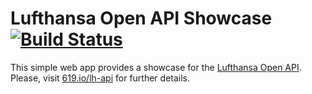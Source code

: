 Lufthansa Open API Showcase  [![Build Status](https://roikku.ci.cloudbees.com/buildStatus/icon?job=lh-api-showcase)](https://roikku.ci.cloudbees.com/job/lh-api-showcase/)
=================

This simple web app provides a showcase for the [Lufthansa Open API](https://developer.lufthansa.com). Please, visit [619.io/lh-api](http://www.619.io/lh-api) for further details.
